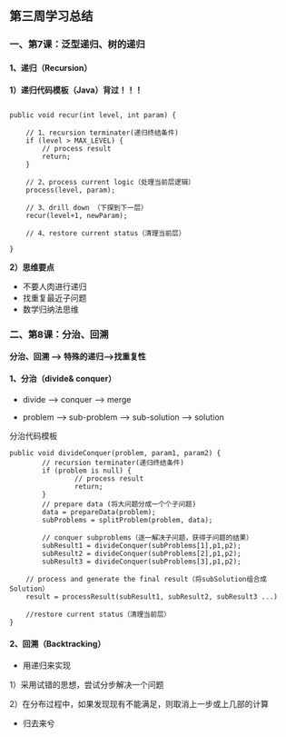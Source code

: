 ## 第三周学习总结

### 一、第7课：泛型递归、树的递归

#### 1、递归（Recursion）

**1）递归代码模板（Java）背过！！！**

```

public void recur(int level, int param) {

	// 1、recursion terminater(递归终结条件)
	if (level > MAX_LEVEL) {
		// process result
		return;
	}
	
	// 2、process current logic（处理当前层逻辑）
	process(level, param);
	
	// 3、drill down （下探到下一层）
	recur(level+1, newParam);
	
	// 4、restore current status（清理当前层）
	
}

```

**2）思维要点**

* 不要人肉进行递归
* 找重复最近子问题
* 数学归纳法思维


### 二、第8课：分治、回溯

**分治、回溯 ——> 特殊的递归——>找重复性**

#### 1、分治（divide& conquer）

* divide ——> conquer ——> merge

* problem ——> sub-problem ——> sub-solution ——> solution

分治代码模板

```
public void divideConquer(problem, param1, param2) {
		// recursion terminater(递归终结条件)
		if (problem is null) {
				// process result
				return;
		}
		// prepare data (将大问题分成一个个子问题)
		data = prepareData(problem);
		subProblems = splitProblem(problem, data);

		// conquer subproblems（逐一解决子问题，获得子问题的结果）
		subResult1 = divideConquer(subProblems[1],p1,p2);
		subResult2 = divideConquer(subProblems[2],p1,p2);
		subResult3 = divideConquer(subProblems[3],p1,p2);

    // process and generate the final result（将subSolution组合成Solution）
    result = processResult(subResult1, subResult2, subResult3 ...)

    //restore current status（清理当前层）
}
```

#### 2、回溯（Backtracking）

* 用递归来实现

1）采用试错的思想，尝试分步解决一个问题

2）在分布过程中，如果发现现有不能满足，则取消上一步或上几部的计算

* 归去来兮







